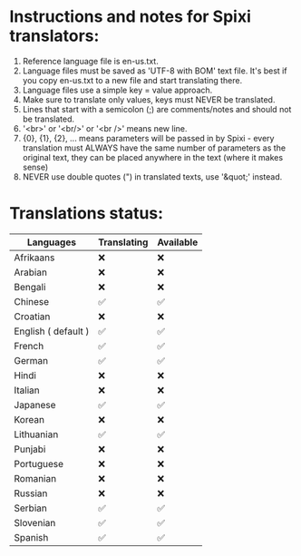 # Instructions and notes for Spixi translators:

1. Reference language file is en-us.txt.
2. Language files must be saved as 'UTF-8 with BOM' text file. It's best if you copy en-us.txt to a new file and start translating there.
3. Language files use a simple key = value approach.
4. Make sure to translate only values, keys must NEVER be translated.
5. Lines that start with a semicolon (;) are comments/notes and should not be translated.
6. '&lt;br>' or '&lt;br/>' or '&lt;br />' means new line.
7. {0}, {1}, {2}, ... means parameters will be passed in by Spixi - every translation must ALWAYS have the same number of parameters as the original text, they can be placed anywhere in the text (where it makes sense)
8. NEVER use double quotes (") in translated texts, use '&amp;quot;' instead.

# Translations status:

Languages           |  Translating    |  Available
--- | --- | --- |
Afrikaans           |  ❌            |  ❌
Arabian             |  ❌            |  ❌
Bengali             |  ❌            |  ❌
Chinese             |  ✅            |  ✅
Croatian            |  ❌            |  ❌
English ( default ) |  ✅            |  ✅
French              |  ✅            |  ✅
German              |  ✅            |  ✅
Hindi               |  ❌            |  ❌
Italian             |  ❌            |  ❌
Japanese            |  ✅            |  ✅
Korean              |  ❌            |  ❌
Lithuanian			|  ✅            |  ✅
Punjabi             |  ❌            |  ❌
Portuguese          |  ❌            |  ❌
Romanian            |  ❌            |  ❌
Russian             |  ❌            |  ❌
Serbian             |  ✅            |  ✅
Slovenian           |  ✅            |  ✅
Spanish             |  ✅            |  ✅
